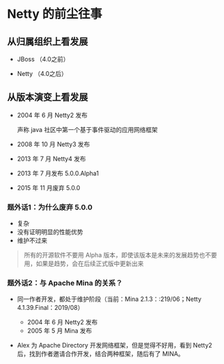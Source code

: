 # Netty 的前尘往事

## 从归属组织上看发展

* JBoss （4.0之前）

* Netty （4.0之后）

## 从版本演变上看发展

* 2004 年 6 月 Netty2 发布
  
    声称 java 社区中第一个基于事件驱动的应用网络框架

* 2008 年 10 月 Netty3 发布

* 2013 年 7 月 Netty4 发布

* 2013 年 7 月发布 5.0.0.Alpha1

* 2015 年 11 月废弃 5.0.0  

### 题外话1：为什么废弃 5.0.0

* 复杂
* 没有证明明显的性能优势
* 维护不过来
    
> 所有的开源软件不要用 Alpha 版本，即使该版本是未来的发展趋势也不要用，如果是趋势，会在后续正式版中更新出来

### 题外话2：与 Apache Mina 的关系？

* 同一作者开发，都处于维护阶段（当前：Mina 2.1.3：:219/06；Netty 4.1.39.Final：2019/08）
    * 2004 年 6 月 Netty2 发布
    * 2005 年 5 月 Mina 发布
    
* Alex 为 Apache Directory 开发网络框架，但是觉得不好用，看到 Netty2 后，找到作者邀请合作开发，结合两种框架，随后有了 MINA。